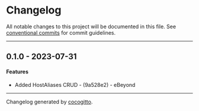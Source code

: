 # Changelog
All notable changes to this project will be documented in this file. See [conventional commits](https://www.conventionalcommits.org/) for commit guidelines.

- - -
## 0.1.0 - 2023-07-31
#### Features
- Added HostAliases CRUD - (9a528e2) - eBeyond

- - -

Changelog generated by [cocogitto](https://github.com/cocogitto/cocogitto).